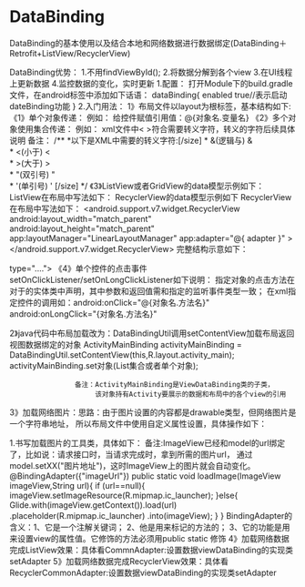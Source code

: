 # DataBinding
DataBinding的基本使用以及结合本地和网络数据进行数据绑定(DataBinding＋Retrofit+ListView/RecyclerView)

DataBinding优势： 1.不用findViewById();
                2.将数据分解到各个view
                3.在UI线程上更新数据
                4.监控数据的变化，实时更新
1.配置：
打开Module下的build.gradle文件，在android标签中添加如下话语：
 dataBinding{
        enabled true//表示启动dateBinding功能
    }
2.入门用法：
    1》布局文件以layout为根标签，基本结构如下:
   《1》单个对象传递：
             例如：
             <data>
                  <variable
                       name="对象名"
                       type="对象所在类的具体位置">
                  </variable>
             </data>
      给控件赋值引用值：@{对象名.变量名}
  《2》多个对象使用集合传递：
   例如：  <data>
                <import type="对象所在类的具体位置"></import>
                <variable
                    name="对象所在集合的名称"
                    type="java.util.List&lt;类&gt;">xml文件中< >符合需要转义字符，转义的字符后续具体说明
                </variable>
            </data>
     备注：
     /**
       *以下是XML中需要的转义字符:[/size]
       * &(逻辑与)  &amp;       
       * <(小于)    &lt;       
       * >(大于)    &gt;       
       * "(双引号)  &quot;     
       * '(单引号)  &apos; [/size]
       */
   《3》ListView或者GridView的data模型示例如下：
           <data>
               <variable
                name="adapter"
                type="android.widget.BaseAdapter"></variable>
           </data>
          ListView在布局中写法如下：
              <ListView
                      android:layout_width="match_parent"
                      android:layout_height="wrap_content"
                      app:adapter="@{ adapter }">
              </ListView>
        RecyclerView的data模型示例如下
            <data>
                <variable
                   name="adapter"
                   type="android.support.v7.widget.RecyclerView.Adapter"></variable>
            </data>
            RecyclerView在布局中写法如下：
           <android.support.v7.widget.RecyclerView
                android:layout_width="match_parent"
                android:layout_height="match_parent"
                app:layoutManager="LinearLayoutManager"
                app:adapter="@{ adapter }"
                >
           </android.support.v7.widget.RecyclerView>
完整结构示意如下：
<?xml version="1.0" encoding="utf-8"?>
<layout xmlns:app="http://schemas.android.com/apk/res-auto">
  <!--填充数据的对象以及引入路径-->
    <data>
      <!--引入变量的具体位置：包名＋类名-->
        <import type="....."></import>
        <variable
            name="......"  <!--填充数据的对象名-->
            type="....">  <!--填充数据的对象具体路径路径-->
        </variable>
    </data>
  <!--显示数据的view视图，由以前学过的五大布局以及控件完成,示例如下:-->
    <LinearLayout ....>
       <TextView..../>
       <Button..../>
       <!--控件内容填充格式如右:@{对象名.变量名}-->
    </LinearLayout>
</layout>
《4》单个控件的点击事件setOnClickListener/setOnLongClickListener如下说明：
指定对象的点击方法在对于的实体类中声明，其中参数和返回值需和指定的监听事件类型一致；
在xml指定控件的调用如：android:onClick="@{对象名.方法名}" android:onLongClick="{对象名.方法名}"

 2》java代码中布局加载改为：DataBindingUtil调用setContentView加载布局返回视图数据绑定的对象
ActivityMainBinding activityMainBinding =
                    DataBindingUtil.setContentView(this,R.layout.activity_main);
                    activityMainBinding.set对象(List集合或者单个对象);

                    备注：ActivityMainBinding是ViewDataBinding类的子类，
                         该对象持有Activity要展示的数据和布局中的各个view的引用


3》加载网络图片：思路：由于图片设置的内容都是drawable类型，但网络图片是一个字符串地址，
                  所以布局文件中使用自定义属性设置，具体操作如下：

 1.书写加载图片的工具类，具体如下：
 备注:ImageView已经和model的url绑定了，比如说：请求接口时，当请求完成时，拿到所需的图片url，
                                    通过model.setXX("图片地址")，这时ImageView上的图片就会自动变化。
      @BindingAdapter({"imageUrl"})
        public  static void loadImage(ImageView imageView,String url){
           if (url==null){
               imageView.setImageResource(R.mipmap.ic_launcher);
           }else{
               Glide.with(imageView.getContext()).load(url)
                       .placeholder(R.mipmap.ic_launcher)
                       .into(imageView);
           }
        }
BindingAdapter的含义：1、它是一个注解关键词；
                    2、他是用来标记的方法的；
                    3、它的功能是用来设置view的属性值。它修饰的方法必须用public static 修饰
4》加载网络数据完成ListView效果：具体看CommnAdapter:设置数据viewDataBinding的实现类setAdapter
5》加载网络数据完成RecyclerView效果：具体看RecyclerCommonAdapter:设置数据viewDataBinding的实现类setAdapter
